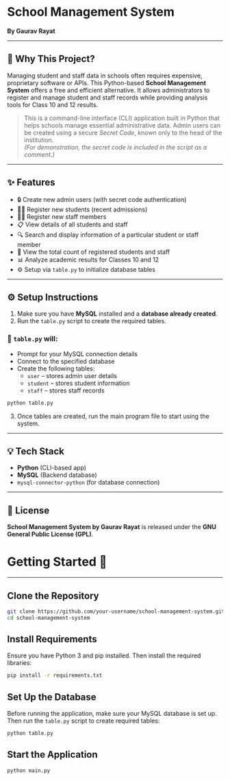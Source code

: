 # School Management System  
**By Gaurav Rayat**  

---

## 🎯 Why This Project?

Managing student and staff data in schools often requires expensive, proprietary software or APIs. This Python-based **School Management System** offers a free and efficient alternative. It allows administrators to register and manage student and staff records while providing analysis tools for Class 10 and 12 results.

> This is a command-line interface (CLI) application built in Python that helps schools manage essential administrative data. Admin users can be created using a secure *Secret Code*, known only to the head of the institution.  
> *(For demonstration, the secret code is included in the script as a comment.)*

---

## ✨ Features

- 🔒 Create new admin users (with secret code authentication)
- 👩‍🎓 Register new students (recent admissions)
- 👨‍🏫 Register new staff members
- 📋 View details of all students and staff
- 🔍 Search and display information of a particular student or staff member
- 🔢 View the total count of registered students and staff
- 📊 Analyze academic results for Classes 10 and 12
- ⚙️ Setup via `table.py` to initialize database tables

---

## ⚙️ Setup Instructions

1. Make sure you have **MySQL** installed and a **database already created**.
2. Run the `table.py` script to create the required tables.

### 🧩 `table.py` will:

- Prompt for your MySQL connection details
- Connect to the specified database
- Create the following tables:
  - `user` – stores admin user details
  - `student` – stores student information
  - `staff` – stores staff records

```bash
python table.py
```

3. Once tables are created, run the main program file to start using the system.

---

## 💡 Tech Stack

- **Python** (CLI-based app)
- **MySQL** (Backend database)
- `mysql-connector-python` (for database connection)

---

## 📄 License

**School Management System by Gaurav Rayat** is released under the **GNU General Public License (GPL)**.

# Getting Started 🚀
***

## Clone the Repository
```bash
git clone https://github.com/your-username/school-management-system.git
cd school-management-system
```

## Install Requirements
Ensure you have Python 3 and pip installed. Then install the required libraries:
```bash
pip install -r requirements.txt
```

## Set Up the Database
Before running the application, make sure your MySQL database is set up.
Then run the `table.py` script to create required tables:
```bash
python table.py
```

## Start the Application
```bash
python main.py
```
